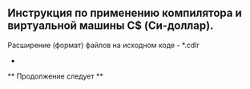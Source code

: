 Инструкция по применению компилятора и виртуальной машины C$ (Си-доллар).
-
Расширение (формат) файлов на исходном коде - *.cdlr

*
** Продолжение следует **
